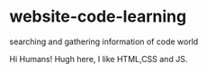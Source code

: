 # website-code-learning
searching and gathering information of code world

Hi Humans!
Hugh here, I like HTML,CSS and JS.

